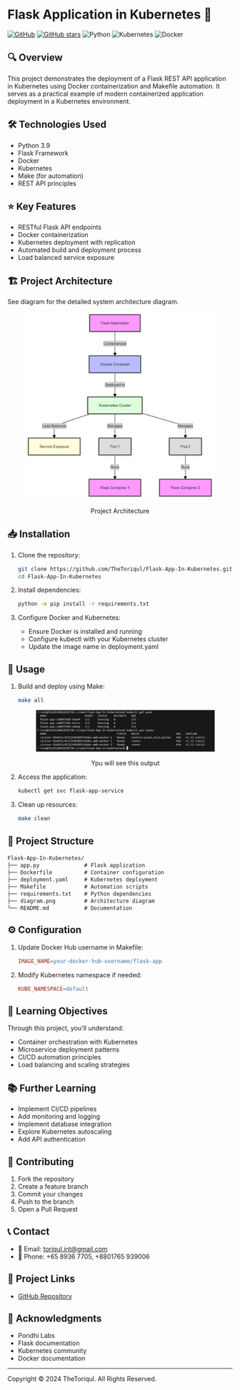 # Flask Application in Kubernetes 🚀

[![GitHub](https://img.shields.io/badge/GitHub-Flask_App_In_Kubernetes-blue?style=flat&logo=github)](https://github.com/TheToriqul/Flask-App-In-Kubernetes)
[![GitHub stars](https://img.shields.io/github/stars/TheToriqul/Flask-App-In-Kubernetes?style=social)](https://github.com/TheToriqul/Flask-App-In-Kubernetes/stargazers)
![Python](https://img.shields.io/badge/Python-3.9-brightgreen)
![Kubernetes](https://img.shields.io/badge/Kubernetes-blue)
![Docker](https://img.shields.io/badge/Docker-blue)

## 🔍 Overview

This project demonstrates the deployment of a Flask REST API application in Kubernetes using Docker containerization and Makefile automation. It serves as a practical example of modern containerized application deployment in a Kubernetes environment.

## 🛠 Technologies Used

- Python 3.9
- Flask Framework
- Docker
- Kubernetes
- Make (for automation)
- REST API principles

## ⭐ Key Features

- RESTful Flask API endpoints
- Docker containerization
- Kubernetes deployment with replication
- Automated build and deployment process
- Load balanced service exposure

## 🏗 Project Architecture

See diagram for the detailed system architecture diagram.

   <figure >
    <p align="center">
        <img src="./diagram.png" alt="project architecture" />
        <p align="center">Project Architecture</p> 
    </p>
   </figure>

## 📥 Installation

1. Clone the repository:

   ```bash
   git clone https://github.com/TheToriqul/Flask-App-In-Kubernetes.git
   cd Flask-App-In-Kubernetes
   ```

2. Install dependencies:

   ```bash
   python -m pip install -r requirements.txt
   ```

3. Configure Docker and Kubernetes:
   - Ensure Docker is installed and running
   - Configure kubectl with your Kubernetes cluster
   - Update the image name in deployment.yaml

## 🚀 Usage

1. Build and deploy using Make:

   ```bash
   make all
   ```
   <figure >
    <p align="center">
        <img src="./output.png" alt="output" />
        <p align="center">Ypu will see this output</p> 
    </p>
   </figure>

2. Access the application:

   ```bash
   kubectl get svc flask-app-service
   ```

3. Clean up resources:
   ```bash
   make clean
   ```

## 📁 Project Structure

```
Flask-App-In-Kubernetes/
├── app.py              # Flask application
├── Dockerfile          # Container configuration
├── deployment.yaml     # Kubernetes deployment
├── Makefile            # Automation scripts
├── requirements.txt    # Python dependencies
├── diagram.png         # Architecture diagram
└── README.md           # Documentation
```

## ⚙️ Configuration

1. Update Docker Hub username in Makefile:

   ```makefile
   IMAGE_NAME=your-docker-hub-username/flask-app
   ```

2. Modify Kubernetes namespace if needed:
   ```makefile
   KUBE_NAMESPACE=default
   ```

## 🎯 Learning Objectives

Through this project, you'll understand:

- Container orchestration with Kubernetes
- Microservice deployment patterns
- CI/CD automation principles
- Load balancing and scaling strategies

## 📚 Further Learning

- Implement CI/CD pipelines
- Add monitoring and logging
- Implement database integration
- Explore Kubernetes autoscaling
- Add API authentication

## 🤝 Contributing

1. Fork the repository
2. Create a feature branch
3. Commit your changes
4. Push to the branch
5. Open a Pull Request

## 📞 Contact

- 📧 Email: toriqul.int@gmail.com
- 📱 Phone: +65 8936 7705, +8801765 939006

## 🔗 Project Links

- [GitHub Repository](https://github.com/TheToriqul/Flask-App-In-Kubernetes)

## 👏 Acknowledgments

- Poridhi Labs
- Flask documentation
- Kubernetes community
- Docker documentation

---

Copyright © 2024 TheToriqul. All Rights Reserved.
